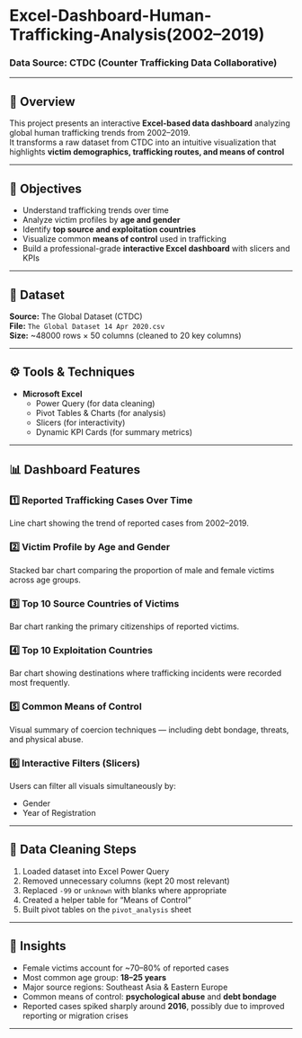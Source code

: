 # Excel-Dashboard-Human-Trafficking-Analysis(2002–2019)

### Data Source: CTDC (Counter Trafficking Data Collaborative)

---

## 📘 Overview
This project presents an interactive **Excel-based data dashboard** analyzing global human trafficking trends from 2002–2019.  
It transforms a raw dataset from CTDC into an intuitive visualization that highlights **victim demographics, trafficking routes, and means of control**

---

## 🎯 Objectives
- Understand trafficking trends over time  
- Analyze victim profiles by **age and gender**  
- Identify **top source and exploitation countries**  
- Visualize common **means of control** used in trafficking  
- Build a professional-grade **interactive Excel dashboard** with slicers and KPIs

---

## 🧩 Dataset
**Source:** The Global Dataset (CTDC)  
**File:** `The Global Dataset 14 Apr 2020.csv`  
**Size:** ~48000 rows × 50 columns (cleaned to 20 key columns)

---

## ⚙️ Tools & Techniques
- **Microsoft Excel**
  - Power Query (for data cleaning)
  - Pivot Tables & Charts (for analysis)
  - Slicers (for interactivity)
  - Dynamic KPI Cards (for summary metrics)

---

## 📊 Dashboard Features

### 1️⃣ Reported Trafficking Cases Over Time
Line chart showing the trend of reported cases from 2002–2019.

### 2️⃣ Victim Profile by Age and Gender
Stacked bar chart comparing the proportion of male and female victims across age groups.

### 3️⃣ Top 10 Source Countries of Victims
Bar chart ranking the primary citizenships of reported victims.

### 4️⃣ Top 10 Exploitation Countries
Bar chart showing destinations where trafficking incidents were recorded most frequently.

### 5️⃣ Common Means of Control
Visual summary of coercion techniques — including debt bondage, threats, and physical abuse.

### 6️⃣ Interactive Filters (Slicers)
Users can filter all visuals simultaneously by:
- Gender  
- Year of Registration  

---

## 🧮 Data Cleaning Steps
1. Loaded dataset into Excel Power Query  
2. Removed unnecessary columns (kept 20 most relevant)  
3. Replaced `-99` or `unknown` with blanks where appropriate  
4. Created a helper table for “Means of Control” 
5. Built pivot tables on the `pivot_analysis` sheet  

---

## 🧠 Insights
- Female victims account for ~70–80% of reported cases  
- Most common age group: **18–25 years**  
- Major source regions: Southeast Asia & Eastern Europe  
- Common means of control: **psychological abuse** and **debt bondage**  
- Reported cases spiked sharply around **2016**, possibly due to improved reporting or migration crises  

---


